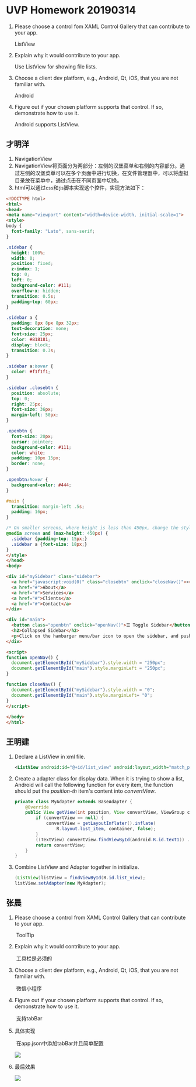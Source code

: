 # UVP Homework 20190314

1. Please choose a control fom XAML Control Gallery that can contribute to your app.

   ListView

2. Explain why it would contribute to your app.

   Use ListView for showing file lists.

3. Choose a client dev platform, e.g., Android, Qt, iOS, that you are not familiar with.

   Android

4. Figure out if your chosen platform supports that control. If so, demonstrate how to use it.

   Android supports ListView.

   

## 才明洋

1. NavigationView
2. NavigationView将页面分为两部分：左侧的汉堡菜单和右侧的内容部分。通过左侧的汉堡菜单可以在多个页面中进行切换，在文件管理器中，可以将虚拟目录放在菜单中，通过点击在不同页面中切换。
3. html可以通过`css`和`js`脚本实现这个控件，实现方法如下：

~~~html
<!DOCTYPE html>
<html>
<head>
<meta name="viewport" content="width=device-width, initial-scale=1">
<style>
body {
  font-family: "Lato", sans-serif;
}

.sidebar {
  height: 100%;
  width: 0;
  position: fixed;
  z-index: 1;
  top: 0;
  left: 0;
  background-color: #111;
  overflow-x: hidden;
  transition: 0.5s;
  padding-top: 60px;
}

.sidebar a {
  padding: 8px 8px 8px 32px;
  text-decoration: none;
  font-size: 25px;
  color: #818181;
  display: block;
  transition: 0.3s;
}

.sidebar a:hover {
  color: #f1f1f1;
}

.sidebar .closebtn {
  position: absolute;
  top: 0;
  right: 25px;
  font-size: 36px;
  margin-left: 50px;
}

.openbtn {
  font-size: 20px;
  cursor: pointer;
  background-color: #111;
  color: white;
  padding: 10px 15px;
  border: none;
}

.openbtn:hover {
  background-color: #444;
}

#main {
  transition: margin-left .5s;
  padding: 16px;
}

/* On smaller screens, where height is less than 450px, change the style of the sidenav (less padding and a smaller font size) */
@media screen and (max-height: 450px) {
  .sidebar {padding-top: 15px;}
  .sidebar a {font-size: 18px;}
}
</style>
</head>
<body>

<div id="mySidebar" class="sidebar">
  <a href="javascript:void(0)" class="closebtn" onclick="closeNav()">×</a>
  <a href="#">About</a>
  <a href="#">Services</a>
  <a href="#">Clients</a>
  <a href="#">Contact</a>
</div>

<div id="main">
  <button class="openbtn" onclick="openNav()">☰ Toggle Sidebar</button>  
  <h2>Collapsed Sidebar</h2>
  <p>Click on the hamburger menu/bar icon to open the sidebar, and push this content to the right.</p>
</div>

<script>
function openNav() {
  document.getElementById("mySidebar").style.width = "250px";
  document.getElementById("main").style.marginLeft = "250px";
}

function closeNav() {
  document.getElementById("mySidebar").style.width = "0";
  document.getElementById("main").style.marginLeft= "0";
}
</script>
   
</body>
</html> 
~~~




## 王明建

1. Declare a ListView in xml file.

   ```xml
   <ListView android:id="@+id/list_view" android:layout_width="match_parent" android:layout_height="match_parent" />
   ```

2. Create a adapter class for display data. When it is trying to show a list, Android will call the following function for every item, the function should put the <i>position-th</i> item's content into <i>convertView</i>.

   ```java
   private class MyAdapter extends BaseAdapter { 
       @Override
       public View getView(int position, View convertView, ViewGroup container) {
           if (convertView == null) { 
               convertView = getLayoutInflater().inflate(
                   R.layout.list_item, container, false); 
           } 
           ((TextView) convertView.findViewById(android.R.id.text1)) .setText(getItem(position)); 
           return convertView; 
       } 
   }
   ```

3. Combine ListView and Adapter together in initialize.

   ``` java
   (ListView)listView = findViewById(R.id.list_view);
   listView.setAdapter(new MyAdapter);
   ```

## 张晨

1. Please choose a control from XAML Control Gallery that can contribute to your app.

   ​	ToolTip

2. Explain why it would contribute to your app.

   ​	工具栏是必须的

3. Choose a client dev platform, e.g., Android, Qt, iOS, that you are not familiar with.

   ​	微信小程序

4. Figure out if your chosen platform supports that control. If so, demonstrate how to use
   it.

   ​	支持tabBar

5. 具体实现

   ​	在app.json中添加tabBar并且简单配置

   ![](.\stepout-part1-pic1.png)

6. 最后效果

   ![](.\stepout-part1-pic2.jpg)

